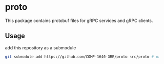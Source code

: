 # proto
This package contains protobuf files for gRPC services and gRPC clients.

## Usage
add this repository as a submodule
```bash
git submodule add https://github.com/COMP-1640-GRE/proto src/proto # or any directory you want
```
